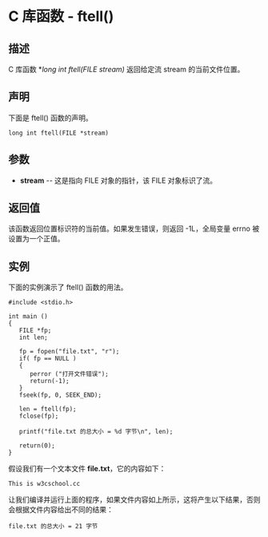 
# C 库函数 - ftell()

  

## 描述

C 库函数 **long int ftell(FILE *stream)** 返回给定流 stream 的当前文件位置。

## 声明

下面是 ftell() 函数的声明。

```
long int ftell(FILE *stream)

```

## 参数

*   **stream** -- 这是指向 FILE 对象的指针，该 FILE 对象标识了流。

## 返回值

该函数返回位置标识符的当前值。如果发生错误，则返回 -1L，全局变量 errno 被设置为一个正值。

## 实例

下面的实例演示了 ftell() 函数的用法。

```
#include <stdio.h>

int main ()
{
   FILE *fp;
   int len;

   fp = fopen("file.txt", "r");
   if( fp == NULL ) 
   {
      perror ("打开文件错误");
      return(-1);
   }
   fseek(fp, 0, SEEK_END);

   len = ftell(fp);
   fclose(fp);

   printf("file.txt 的总大小 = %d 字节\n", len);

   return(0);
}

```

假设我们有一个文本文件 **file.txt**，它的内容如下：

```
This is w3cschool.cc

```

让我们编译并运行上面的程序，如果文件内容如上所示，这将产生以下结果，否则会根据文件内容给出不同的结果：

```
file.txt 的总大小 = 21 字节

```

  


